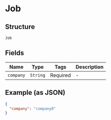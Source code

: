 
# Job

## Structure

`Job`

## Fields

| Name | Type | Tags | Description |
|  --- | --- | --- | --- |
| `company` | `String` | Required | - |

## Example (as JSON)

```json
{
  "company": "company0"
}
```


